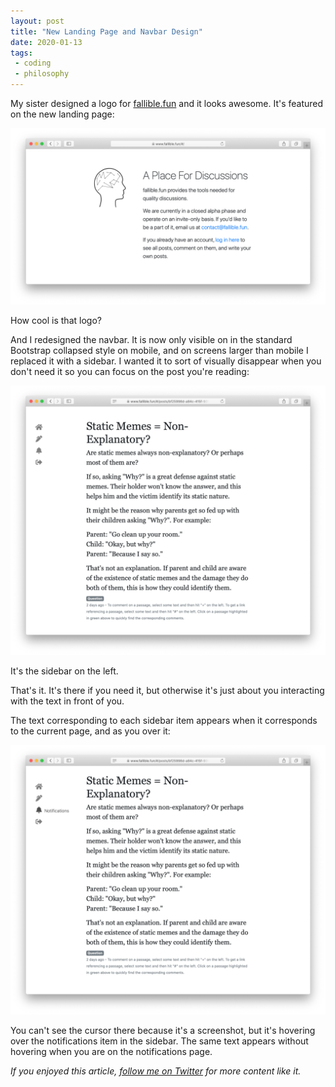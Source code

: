 ```yaml
---
layout: post
title: "New Landing Page and Navbar Design"
date: 2020-01-13
tags:
 - coding
 - philosophy
---
```


My sister designed a logo for [fallible.fun](https://www.fallible.fun/) and it looks awesome. It's featured on the new landing page:

![Image for post](/img/1_dbjv919VsjfdKPOkoe6isQ.png)

How cool is that logo?

And I redesigned the navbar. It is now only visible on in the standard Bootstrap collapsed style on mobile, and on screens larger than mobile I replaced it with a sidebar. I wanted it to sort of visually disappear when you don't need it so you can focus on the post you're reading:

![Image for post](/img/1_uNXd5KkWBs9kArxk6ikQIw.png)

It's the sidebar on the left.

That's it. It's there if you need it, but otherwise it's just about you interacting with the text in front of you.

The text corresponding to each sidebar item appears when it corresponds to the current page, and as you over it:

![Image for post](/img/1_WYoOyRyPft-OhWPlLclx-w.png)

You can't see the cursor there because it's a screenshot, but it's hovering over the notifications item in the sidebar. The same text appears without hovering when you are on the notifications page.

*If you enjoyed this article, [follow me on Twitter](https://twitter.com/dchackethal) for more content like it.*
